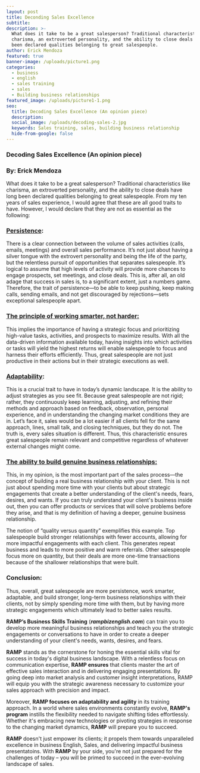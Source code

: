 ```yaml
---
layout: post
title: Deconding Sales Excellence
subtitle:
description: >-
  What does it take to be a great salesperson? Traditional characteristics like
  charisma, an extroverted personality, and the ability to close deals have long
  been declared qualities belonging to great salespeople. 
author: Erick Mendoza
featured: true
banner-image: /uploads/picture1.png
categories:
  - business
  - english
  - sales training
  - sales
  - Building business relationships
featured_image: /uploads/picture1-1.png
seo:
  title: Decoding Sales Excellence (An opinion piece)
  description:
  social_image: /uploads/decoding-sales-2.jpg
  keywords: Sales training, sales, building business relationship
  hide-from-google: false
---
```

### **Decoding Sales Excellence (An opinion piece)**

### **By: Erick Mendoza**

What does it take to be a great salesperson? Traditional characteristics like charisma, an extroverted personality, and the ability to close deals have long been declared qualities belonging to great salespeople. From my ten years of sales experience, I would agree that these are all good traits to have. However, I would declare that they are not as essential as the following:

### **<u>Persistence</u>**:

There is a clear connection between the volume of sales activities (calls, emails, meetings) and overall sales performance. It’s not just about having a silver tongue with the extrovert personality and being the life of the party, but the relentless pursuit of opportunities that separates salespeople. It’s logical to assume that high levels of activity will provide more chances to engage prospects, set meetings, and close deals. This is, after all, an old adage that success in sales is, to a significant extent, just a numbers game. Therefore, the trait of persistence—to be able to keep pushing, keep making calls, sending emails, and not get discouraged by rejections—sets exceptional salespeople apart.

### **<u>The principle of working smarter, not harder:</u>**

This implies the importance of having a strategic focus and prioritizing high-value tasks, activities, and prospects to maximize results. With all the data-driven information available today, having insights into which activities or tasks will yield the highest returns will enable salespeople to focus and harness their efforts efficiently. Thus, great salespeople are not just productive in their actions but in their strategic executions as well.

### **<u>Adaptability</u>**:

This is a crucial trait to have in today’s dynamic landscape. It is the ability to adjust strategies as you see fit. Because great salespeople are not rigid; rather, they continuously keep learning, adjusting, and refining their methods and approach based on feedback, observation, personal experience, and in understanding the changing market conditions they are in. Let’s face it, sales would be a lot easier if all clients fell for the same approach, lines, small talk, and closing techniques, but they do not. The truth is, every sales situation is different. Thus, this characteristic ensures great salespeople remain relevant and competitive regardless of whatever external changes might come.

### **<u>The ability to build genuine business relationships:</u>**

This, in my opinion, is the most important part of the sales process—the concept of building a real business relationship with your client. This is not just about spending more time with your clients but about strategic engagements that create a better understanding of the client's needs, fears, desires, and wants. If you can truly understand your client's business inside out, then you can offer products or services that will solve problems before they arise, and that is my definition of having a deeper, genuine business relationship.

The notion of “quality versus quantity” exemplifies this example. Top salespeople build stronger relationships with fewer accounts, allowing for more impactful engagements with each client. This generates repeat business and leads to more positive and warm referrals. Other salespeople focus more on quantity, but their deals are more one-time transactions because of the shallower relationships that were built.

### **Conclusion:**

Thus, overall, great salespeople are more persistence, work smarter, adaptable, and build stronger, long-term business relationships with their clients, not by simply spending more time with them, but by having more strategic engagements which ultimately lead to better sales results.

**RAMP’s Business Skills Training** (***rampbizenglish.com***) can train you to develop more meaningful business relationships and teach you the strategic engagements or conversations to have in order to create a deeper understanding of your client's needs, wants, desires, and fears.

**RAMP** stands as the cornerstone for honing the essential skills vital for success in today's digital business landscape. With a relentless focus on communication expertise, **RAMP ensures** that clients master the art of effective sales interaction and in delivering engaging presentations. By going deep into market analysis and customer insight interpretations, RAMP will equip you with the strategic awareness necessary to customize your sales approach with precision and impact.

Moreover, **RAMP focuses on adaptability and agility** in its training approach. In a world where sales environments constantly evolve, **RAMP's program**&nbsp;instills the flexibility needed to navigate shifting tides effortlessly. Whether it's embracing new technologies or pivoting strategies in response to the changing market dynamics, **RAMP**&nbsp;will prepare you to succeed.

**RAMP** doesn't just empower its clients; it propels them towards unparalleled excellence in business English, Sales, and delivering impactful business presentatoins. With **RAMP** by your side, you're not just prepared for the challenges of today – you will be primed to succeed in the ever-evolving landscape of sales.